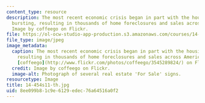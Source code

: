 ```yaml
---
content_type: resource
description: The most recent economic crisis began in part with the housing bubble
  bursting, resulting in thousands of home foreclosures and sales across America.
  Image by coffeego on Flickr.
file: https://ol-ocw-studio-app-production.s3.amazonaws.com/courses/14-454-economic-crises-spring-2011/8ee099b81c9e6129edec76a64516a0f2_14-454s11-th.jpg
file_type: image/jpeg
image_metadata:
  caption: The most recent economic crisis began in part with the housing bubble bursting,
    resulting in thousands of home foreclosures and sales across America. (Image by
    [coffeego](http://www.flickr.com/photos/coffeego/3545289824/) on Flickr.)
  credit: Image by coffeego on Flickr.
  image-alt: Photograph of several real estate 'For Sale' signs.
resourcetype: Image
title: 14-454s11-th.jpg
uid: 8ee099b8-1c9e-6129-edec-76a64516a0f2
---
```

